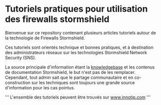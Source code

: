 # Tutoriels pratiques pour utilisation des firewalls stormshield

Bienvenue sur ce repository contenant plusieurs articles tutoriels autour de la technologie de Firewalls Stormshield.

Ces tutoriels sont orientés technique et bonnes pratiques, et à destination des administrateurs réseaux sur les technologies Stormshield Network Security (SNS).

La source principale d'information étant la [knowledgebase](https://kb.stormshield.eu/en/network-security/sns-appliance) et les contenus de documentation Stormshield, le but n'est pas de les remplacer. Cependant, tout admin sait que le partage communautaire et en co-construction sur les techniques sont toujours une grande source d'information pour les cas pointus.

''' L'ensemble des tutoriels peuvent être trouvés sur www.innotip.com '''
